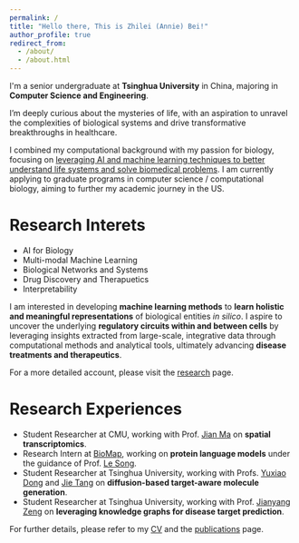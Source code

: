 ```yaml
---
permalink: /
title: "Hello there, This is Zhilei (Annie) Bei!"
author_profile: true
redirect_from: 
  - /about/
  - /about.html
---
```


I'm a senior undergraduate at **Tsinghua University** in China, majoring in **Computer Science and Engineering**.

I’m deeply curious about the mysteries of life, with an aspiration to unravel the complexities of biological systems and drive transformative breakthroughs in healthcare.

I combined my computational background with my passion for biology, focusing on <u>leveraging AI and machine learning techniques to better understand life systems and solve biomedical problems</u>. I am currently applying to graduate programs in computer science / computational biology, aiming to further my academic journey in the US.

Research Interets
======

- AI for Biology
- Multi-modal Machine Learning
- Biological Networks and Systems
- Drug Discovery and Therapuetics
- Interpretability

I am interested in developing **machine learning methods** to **learn holistic and meaningful representations** of biological entities <i>in silico</i>. I aspire to uncover the underlying **regulatory circuits within and between cells** by leveraging insights extracted from large-scale, integrative data through computational methods and analytical tools, ultimately advancing **disease treatments and therapeutics**.

For a more detailed account, please visit the [research](https://zhileibei.github.io/research) page.

Research Experiences
======

- Student Researcher at CMU, working with Prof. [Jian Ma](https://www.cs.cmu.edu/~jianma/) on **spatial transcriptomics**.
- Research Intern at [BioMap](https://www.biomap.com/en/), working on **protein language models** under the guidance of Prof. [Le Song](https://mbzuai.ac.ae/study/faculty/professor-le-song/).
- Student Researcher at Tsinghua University, working with Profs. [Yuxiao Dong](https://keg.cs.tsinghua.edu.cn/yuxiao/) and [Jie Tang](https://keg.cs.tsinghua.edu.cn/jietang/) on **diffusion-based target-aware molecule generation**.
- Student Researcher at Tsinghua University, working with Prof. [Jianyang Zeng](https://en.westlake.edu.cn/faculty/jianyang-zeng.html) on **leveraging knowledge graphs for disease target prediction**.

For further details, please refer to my [CV](../files/Resume.pdf) and the [publications](https://zhileibei.github.io/publications) page.